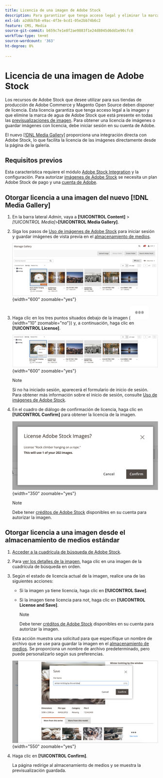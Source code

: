 ```yaml
---
title: Licencia de una imagen de Adobe Stock
description: Para garantizar que tenga acceso legal y eliminar la marca de agua de Adobe Stock, conceda una licencia a sus imágenes de Adobe Stock.
exl-id: a2d6b7b8-e9ac-4f3e-bcd1-05e2bb74b6c2
feature: CMS, Media
source-git-commit: b659c7e1e8f2ae9883f1e24d8045d6dd1e90cfc0
workflow-type: tm+mt
source-wordcount: '363'
ht-degree: 0%

---
```


# Licencia de una imagen de Adobe Stock

Los recursos de Adobe Stock que desee utilizar para sus tiendas de producción de Adobe Commerce y Magento Open Source deben disponer de licencia. Esta licencia garantiza que tenga acceso legal a la imagen y que elimine la marca de agua de Adobe Stock que está presente en todas las [previsualizaciones de imagen][save-preview]. Para obtener una licencia de imágenes o guardar imágenes con licencia, debe iniciar sesión en su cuenta de Adobe.

El nuevo [[!DNL Media Gallery]](media-gallery.md) proporciona una integración directa con Adobe Stock, lo que facilita la licencia de las imágenes directamente desde la página de la galería.

## Requisitos previos

Esta característica requiere el módulo [Adobe Stock Integration][adobe-stock-integration] y la configuración. Para autorizar [imágenes de Adobe Stock][adobe-stock] se necesita un plan Adobe Stock de pago y una [cuenta de Adobe][adobe-signin].

## Otorgar licencia a una imagen del nuevo [!DNL Media Gallery]

1. En la barra lateral _Admin_, vaya a **[!UICONTROL Content]** > _[!UICONTROL Media]_>**[!UICONTROL Media Gallery]**.

1. Siga los pasos de [Uso de imágenes de Adobe Stock][using-adobe-stock] para iniciar sesión y guardar imágenes de vista previa en el [almacenamiento de medios][media-storage].

   ![Imagen de vista previa guardada](./assets/adobe-stock-gallery-unlicensed.png){width="600" zoomable="yes"}

1. Haga clic en los tres puntos situados debajo de la imagen (![icono del menú de recursos](./assets/media-gallery-asset-menu-icon.png){width="10" zoomable="no"}) y, a continuación, haga clic en **[!UICONTROL License]**.

   ![Acciones de imagen de Adobe Stock](./assets/adobe-stock-gallery-image-actions.png){width="600" zoomable="yes"}

   >[!NOTE]
   >
   >Si no ha iniciado sesión, aparecerá el formulario de inicio de sesión. Para obtener más información sobre el inicio de sesión, consulte [Uso de imágenes de Adobe Stock][using-adobe-stock].

1. En el cuadro de diálogo de confirmación de licencia, haga clic en **[!UICONTROL Confirm]** para obtener la licencia de la imagen.

   ![Confirmación de licencia](./assets/adobe-stock-gallery-license-confirm.png){width="350" zoomable="yes"}

   >[!NOTE]
   >
   >Debe tener [créditos de Adobe Stock][stock-credits] disponibles en su cuenta para autorizar la imagen.

## Otorgar licencia a una imagen desde el almacenamiento de medios estándar

1. [Acceder a la cuadrícula de búsqueda de Adobe Stock][access-search].

1. Para [ver los detalles de la imagen][view-details], haga clic en una imagen de la cuadrícula de búsqueda en orden.

1. Según el estado de licencia actual de la imagen, realice una de las siguientes acciones:

   - Si la imagen ya tiene licencia, haga clic en **[!UICONTROL Save]**.

   - Si la imagen tiene licencia para _not_, haga clic en **[!UICONTROL License and Save]**.

     >[!NOTE]
     >
     >Debe tener [créditos de Adobe Stock][stock-credits] disponibles en su cuenta para autorizar la imagen.

   Esta acción muestra una solicitud para que especifique un nombre de archivo que se use para guardar la imagen en el [almacenamiento de medios][media-storage]. Se proporciona un nombre de archivo predeterminado, pero puede personalizarlo según sus preferencias.

   ![Guardar imagen con licencia de Adobe Stock](./assets/adobe-stock-save-licensed.png){width="550" zoomable="yes"}

1. Haga clic en **[!UICONTROL Confirm]**.

   La página redirige al almacenamiento de medios y se muestra la previsualización guardada.

[adobe-stock-integration]: adobe-stock.md
[media-storage]: media-storage.md
[using-adobe-stock]: adobe-stock-manage.md
[save-preview]: adobe-stock-save-preview.md
[access-search]: adobe-stock-manage.md#access-the-adobe-stock-search-grid
[view-details]: adobe-stock-manage.md#view-image-details
[stock-credits]: https://helpx.adobe.com/stock/help/credit-packs.html
[adobe-stock]: https://stock.adobe.com
[adobe-signin]: https://helpx.adobe.com/manage-account/using/access-adobe-id-account.html
